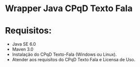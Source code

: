 # Wrapper Java CPqD Texto Fala

# Requisitos:
- Java SE 6.0
- Maven 3.0
- Instalação do CPqD Texto-Fala (Windows ou Linux).
- Atender aos requisitos do CPqD Texto Fala e Licensa de Uso.